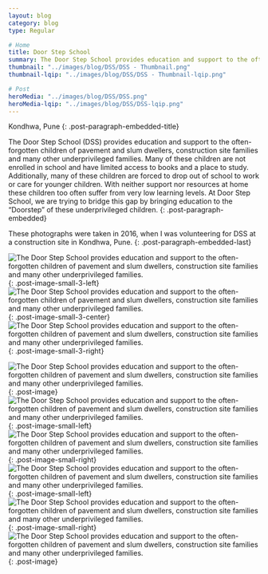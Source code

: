 ```yaml
---
layout: blog
category: blog
type: Regular

# Home
title: Door Step School
summary: The Door Step School provides education and support to the often-forgotten children of pavement and slum dwellers, construction site families and many other underprivileged families.
thumbnail: "../images/blog/DSS/DSS - Thumbnail.png"
thumbnail-lqip: "../images/blog/DSS/DSS - Thumbnail-lqip.png"

# Post
heroMedia: "../images/blog/DSS/DSS.png"
heroMedia-lqip: "../images/blog/DSS/DSS-lqip.png"
---
```


Kondhwa, Pune
{: .post-paragraph-embedded-title}

The Door Step School (DSS) provides education and support to the often-forgotten children of pavement and slum dwellers, construction site families and many other underprivileged families. Many of these children are not enrolled in school and have limited access to books and a place to study. Additionally, many of these children are forced to drop out of school to work or care for younger children. With neither support nor resources at home these children too often suffer from very low learning levels. At Door Step School, we are trying to bridge this gap by bringing education to the “Doorstep” of these underprivileged children.
{: .post-paragraph-embedded}

These photographs were taken in 2016, when I was volunteering for DSS at a construction site in Kondhwa, Pune.
{: .post-paragraph-embedded-last}


<img src="../images/blog/DSS/Images/1 2.png" data-src="../images/blog/DSS/Images/1.png" class="lazyload blur-up" alt="The Door Step School provides education and support to the often-forgotten children of pavement and slum dwellers, construction site families and many other underprivileged families.">{: .post-image-small-3-left}
<img src="../images/blog/DSS/Images/2 2.png" data-src="../images/blog/DSS/Images/2.png" class="lazyload blur-up" alt="The Door Step School provides education and support to the often-forgotten children of pavement and slum dwellers, construction site families and many other underprivileged families.">{: .post-image-small-3-center}
<img src="../images/blog/DSS/Images/3 2.png" data-src="../images/blog/DSS/Images/3.png" class="lazyload blur-up" alt="The Door Step School provides education and support to the often-forgotten children of pavement and slum dwellers, construction site families and many other underprivileged families.">{: .post-image-small-3-right}

<img src="../images/blog/DSS/Images/4 2.png" data-src="../images/blog/DSS/Images/4.png" class="lazyload blur-up" alt="The Door Step School provides education and support to the often-forgotten children of pavement and slum dwellers, construction site families and many other underprivileged families.">
{: .post-image} 




<img src="../images/blog/DSS/Images/5 2.png" data-src="../images/blog/DSS/Images/5.png" class="lazyload blur-up" alt="The Door Step School provides education and support to the often-forgotten children of pavement and slum dwellers, construction site families and many other underprivileged families.">
{: .post-image-small-left} 

<img src="../images/blog/DSS/Images/6 2.png" data-src="../images/blog/DSS/Images/6.png" class="lazyload blur-up" alt="The Door Step School provides education and support to the often-forgotten children of pavement and slum dwellers, construction site families and many other underprivileged families.">
{: .post-image-small-right} 

<img src="../images/blog/DSS/Images/7 2.png" data-src="../images/blog/DSS/Images/7.png" class="lazyload blur-up" alt="The Door Step School provides education and support to the often-forgotten children of pavement and slum dwellers, construction site families and many other underprivileged families.">
{: .post-image-small-left} 

<img src="../images/blog/DSS/Images/8 2.png" data-src="../images/blog/DSS/Images/8.png" class="lazyload blur-up" alt="The Door Step School provides education and support to the often-forgotten children of pavement and slum dwellers, construction site families and many other underprivileged families.">
{: .post-image-small-right} 

<img src="../images/blog/DSS/Images/9 2.png" data-src="../images/blog/DSS/Images/9.png" class="lazyload blur-up" alt="The Door Step School provides education and support to the often-forgotten children of pavement and slum dwellers, construction site families and many other underprivileged families.">
{: .post-image} 















